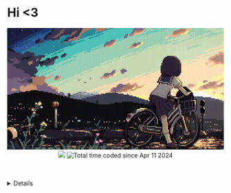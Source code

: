 # Hi <3

<p align="center">
  <img src="/pic/uwu.gif">
  <br>
  <img src="https://img.shields.io/badge/dynamic/json?label=Code%3A%3AStats&query=%24.total_xp&url=https%3A%2F%2Fcodestats.net%2Fapi%2Fusers%2Fpostpone&style=flat-square&color=ffc8dd" />
  <img src="https://wakatime.com/badge/user/018ec974-669b-45f8-b379-3fa76ebf450f.svg" alt="Total time coded since Apr 11 2024" />
  <br>
  <br>
  <br>
  <details>
    <p align="center">
  <img src="https://codestats-readme.wegfan.cn/history-graph/postpone?bg_color=101414" />
  <br>
  <br>
  <img src = "https://codestats-readme.avior.me/api?username=postpone&show_icons=true&theme=dark">
    </p>
  </details>
</p>
